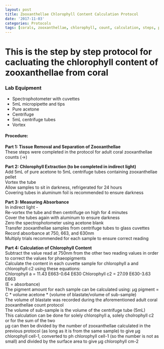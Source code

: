 ```yaml
---
layout: post
title: Zooxanthellae Chlorophyll Content Calculation Protocol
date: '2017-11-03'
categories: Protocols
tags: [corals, zooxanthellae, chlorophyll, count, calculation, steps, protocol]
---
```

# This is the step by step protocol for cacluating the chlorophyll content of zooxanthellae from coral 
### Lab Equipment
* Spectrophotometer with cuvettes
* 5mL micropipette and tips
* Pure acetone
* Centrifuge
* 5mL centrifuge tubes
* Vortex

#### Procedure:

**Part 1: Tissue Removal and Separation of Zooxanthellae**  
These steps were completed in the protocol for adult coral zooxanthellae counts (->)

**Part 2: Chlorophyll Extraction (to be completed in indirect light)**  
Add 5mL of pure acetone to 5mL centrifuge tubes containing zooxanthellae pellet  
Vortex the tube  
Allow samples to sit in darkness, refrigerated for 24 hours  
Covering tubes in aluminum foil is recommended to ensure darkness  

**Part 3: Measuring Absorbance**  
In indirect light -  
Re-vortex the tube and then centrifuge on high for 4 minutes  
Cover the tubes again with aluminum to ensure darkness  
Zero the spectrophotometer using acetone blank  
Transfer zooxanthellae samples from centrifuge tubes to glass cuvettes  
Record absorbance at 750, 663, and 630nm  
Multiply trials recommended for each sample to ensure correct reading  

**Part 4: Calculation of Chlorophyll Content**  
Subtract the value read at 750nm from the other two reading values in order to correct the values for phaeopigments  
Calculate the content in each cuvette sample for chlorophyll a and chlorophyll c2 using these equations:  
Chlorophyll a = 11.43 E663-0.64 E630 Chlorophyll c2 = 27.09 E630-3.63 E663  
(E = absorbance)  
The pigment amount for each sample can be calculated using: µg pigment = C * volume acetone * (volume of blastate/volume of sub-sample)  
The volume of blastate was recorded during the aforementioned adult coral zooxanthellae count protocol  
The volume of sub-sample is the volume of the centrifuge tube (5mL)  
This calculation can be done for solely chlorophyll a, solely cholrophyll c2 or for the sum of the two  
µg can then be divided by the number of zooxanthellae calculated in the previous protocol (as long as it is from the same sample) to give µg chlorophyll cell-1, converted to ph chlorophyll cell-1 (so the number is not as small) and divided by the surface area to give µg chlorophyll cm-2  
